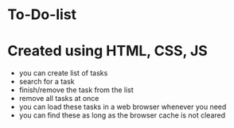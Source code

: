# To-Do-list

# Created using HTML, CSS, JS

  - you can create list of tasks
  - search for a task
  - finish/remove the task from the list
  - remove all tasks at once
  - you can load these tasks in a web browser whenever you need
  - you can find these as long as the browser cache is not cleared
